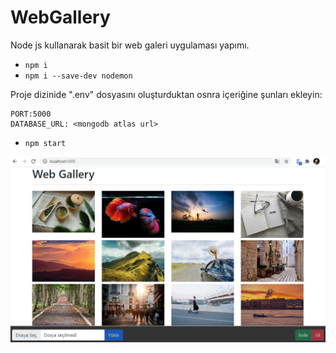 # WebGallery
Node js kullanarak basit bir web galeri uygulaması yapımı.

<ul>
    <li>
        <code>npm i</code>
    </li>
    <li>
        <code>npm i --save-dev nodemon</code>
    </li>
</ul>
    Proje dizinide ".env" dosyasını oluşturduktan osnra içeriğine şunları ekleyin:

    PORT:5000
    DATABASE_URL: <mongodb atlas url>

        
<ul>
    <li>
        <code>npm start</code>
    </li>
</ul>

<img src="screenshot.png">

